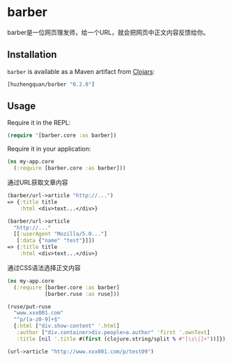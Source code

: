 barber
======

barber是一位网页理发师，给一个URL，就会把网页中正文内容反馈给你。

## Installation

`barber` is available as a Maven artifact from
[Clojars](http://clojars.org/barber):

```clojure
[huzhengquan/barber "0.2.0"]
```

## Usage

Require it in the REPL:

```clojure
(require '[barber.core :as barber])
```

Require it in your application:

```clojure
(ns my-app.core
  (:require [barber.core :as barber]))
```

通过URL获取文章内容
```clojure
(barber/url->article "http://...")
=> {:title title
    :html <div>text...</div>}
```

```clojure
(barber/url->article
  "http://..."
  [[:userAgent "Mozilla/5.0..."]
   [:data {"name" "test"}]])
=> {:title title
    :html <div>text...</div>}
```

通过CSS语法选择正文内容
```clojure
(ns my-app.core
  (:require [barber.core :as barber]
            [barber.ruse :as ruse]))

(ruse/put-ruse
  "www.xxx001.com"
  "^p/[a-z0-9]+$"
  {:html ["div.show-content" '.html]
   :author ["div.container>div.people>a.author" 'first '.ownText]
   :title [nil '.title #(first (clojure.string/split % #"[\s\|]+"))]})

(url->article "http://www.xxx001.com/p/test09")
```
